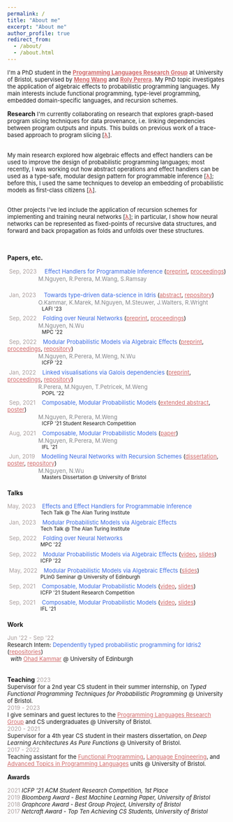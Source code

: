 ```yaml
---
permalink: /
title: "About me"
excerpt: "About me"
author_profile: true
redirect_from:
  - /about/
  - /about.html
---
```



<font size="2"> I'm a PhD student in the <b><a style="color:#d16969" href="https://bristolpl.github.io/">Programming Languages Research Group</a></b> at University of Bristol, supervised by <b><a style="color:#d16969" href="https://mengwangoxf.github.io/">Meng Wang</a></b> and <b><a style="color:#d16969" href="https://www.turing.ac.uk/people/researchers/roly-perera">Roly Perera</a></b>. My PhD topic investigates the application of algebraic effects to probabilistic programming languages. My main interests include functional programming, type-level programming, embedded domain-specific languages, and recursion schemes. </font>
<br>

**Research**
<font size="2"> I'm currently collaborating on research that explores graph-based program slicing techniques for data provenance, i.e. linking dependencies between program outputs and inputs. This builds on previous work of a trace-based approach to program slicing [<b><a style="color:#d16969" style="color:#ff3333" href="https://dl.acm.org/doi/pdf/10.1145/3498668">λ</a></b>].
<br><br>

My main research explored how algebraic effects and effect handlers can be used to improve the design of probabilistic programming languages; most recently, I was working out how abstract operations and effect handlers can be used as a type-safe, modular design pattern for programmable inference [<b><a style="color:#d16969" href="https://min-nguyen.github.io/files/papers/haskell23.pdf">λ</a></b>]; before this, I used the same techniques to develop an embedding of probabilistic models as first-class citizens [<b><a style="color:#d16969"  href="https://dl.acm.org/doi/pdf/10.1145/3547635">λ</a></b>]. <br><br>
<!-- This is implemented as an eDSL called <a href="https://github.com/min-nguyen/wasabaye">Wasabaye</a> in Haskell. <br> <br> -->

Other projects I've led include the application of recursion schemes for implementing and training neural networks [<b><a style="color:#d16969"  href="https://link.springer.com/chapter/10.1007/978-3-031-16912-0_5">λ</a></b>]; in particular, I show how neural networks can be represented as fixed-points of recursive data structures, and forward and back propagation as folds and unfolds over these structures.
<!-- This is implemented as an eDSL called <a href="https://github.com/min-nguyen/catana">Catana</a> in Haskell. -->
</font> <br>


**Papers, etc.**

 <font size="2px"><span style="color:#AA9E9D">Sep, 2023</span>     <span style="color:#3C6BE4"> Effect Handlers for Programmable Inference </span> (<a style="color:#d16969" href="https://arxiv.org/abs/2303.01328">preprint</a>, <a style="color:#d16969" href="https://min-nguyen.github.io/files/papers/haskell23.pdf">proceedings</a>) </font><br/>
 <span style="color:#85868B">                 <font size="2">M.Nguyen, R.Perera, M.Wang, S.Ramsay</font> </span><br/>
 <sup>                       </sup><br/>
 <font size="2px"><span style="color:#AA9E9D">Jan, 2023</span>     <span style="color:#3C6BE4"> Towards
type-driven data-science in Idris </span>  (<a style="color:#d16969" href="https://min-nguyen.github.io/files/papers/lafi23-abstract.pdf">abstract</a>, <a style="color:#d16969" href="https://github.com/idris-bayes">repository</a>) </font><br/>
 <span style="color:#85868B">                 <font size="2">O.Kammar, K.Marek, M.Nguyen, M.Steuwer, J.Walters, R.Wright </font> </span><br/>
 <sup>                       LAFI '23</sup><br/>
 <font size="2px"><span style="color:#AA9E9D">Sep, 2022</span>     <span style="color:#3C6BE4">Folding over Neural Networks</span> (<a style="color:#d16969"  href="https://arxiv.org/pdf/2207.01090.pdf">preprint</a>, <a style="color:#d16969" href="https://link.springer.com/chapter/10.1007/978-3-031-16912-0_5">proceedings</a>) </font><br/>
 <span style="color:#85868B">                 <font size="2">M.Nguyen, N.Wu </font> </span><br/>
 <sup>                       MPC '22</sup><br/>
 <font size="2px"><span style="color:#AA9E9D">Sep, 2022</span>     <span style="color:#3C6BE4">Modular Probabilistic Models via Algebraic Effects</span> (<a style="color:#d16969" href="https://arxiv.org/pdf/2203.04608.pdf">preprint</a>, <a style="color:#d16969"  href="https://dl.acm.org/doi/pdf/10.1145/3547635">proceedings</a>, <a style="color:#d16969" href="https://github.com/min-nguyen/prob-fx">repository</a>) </font><br/>
 <span style="color:#85868B">                 <font size="2">M.Nguyen, R.Perera, M.Weng, N.Wu </font> </span><br/>
 <sup>                       ICFP '22</sup><br/>
 <font size="2px"><span style="color:#AA9E9D">Jan, 2022</span>     <span style="color:#3C6BE4">Linked visualisations via Galois dependencies</span> (<a style="color:#d16969" href="https://arxiv.org/pdf/2109.00445.pdf">preprint</a>, <a style="color:#d16969" href="https://dl.acm.org/doi/pdf/10.1145/3498668">proceedings</a>, <a style="color:#d16969" href="https://github.com/explorable-viz/fluid">repository</a>) </font><br/>
 <span style="color:#85868B">                 <font size="2">R.Perera, M.Nguyen, T.Petricek, M.Weng </font> </span><br/>
 <sup>                       POPL '22</sup><br/>
 <font size="2"><span style="color:#AA9E9D">Sep, 2021</span>     <span style="color:#3C6BE4">Composable, Modular Probabilistic Models</span> (<a style="color:#d16969" href="https://min-nguyen.github.io/files/papers/icfp21-abstract.pdf">extended abstract</a>, <a style="color:#d16969" href="https://min-nguyen.github.io/files/papers/icfp21-poster.pdf">poster</a>) </font><br/>
 <span style="color:#85868B">                 <font size="2">M.Nguyen, R.Perera, M.Weng </font> </span><br/>
 <sup>                       ICFP '21 Student Research Competition</sup><br/>
 <font size="2"><span style="color:#AA9E9D">Aug, 2021</span>     <span style="color:#3C6BE4">Composable, Modular Probabilistic Models</span> (<a style="color:#d16969" href="https://ifl21.cs.ru.nl/Program?action=download&upname=IFL21_Nguyen.pdf">paper</a>) </font><br/>
 <span style="color:#85868B">                 <font size="2">M.Nguyen, R.Perera, M.Weng </font> </span><br/>
 <sup>                       IFL '21</sup><br/>
 <font size="2"><span style="color:#AA9E9D">Jun, 2019</span>     <span style="color:#3C6BE4">Modelling Neural Networks with Recursion Schemes</span> (<a style="color:#d16969" href="https://min-nguyen.github.io/files/papers/modelling-nns-with-recursion-schemes.pdf">dissertation</a>, <a style="color:#d16969" href="https://min-nguyen.github.io/files/papers/masters-thesis-poster.pdf">poster</a>, <a style="color:#d16969"  href="https://github.com/min-nguyen/catana">repository</a>) </font><br/>
 <span style="color:#85868B">                 <font size="2">M.Nguyen, N.Wu </font> </span><br/>
 <sup>                       Masters Dissertation @ University of Bristol</sup>

**Talks**

<font size="2"><span style="color:#AA9E9D">May, 2023</span>     <span  style="color:#3C6BE4">Effects and Effect Handlers for Programmable Inference</span>  <br/></font>
 <sup>                      Tech Talk @ The Alan Turing Institute</sup><br/>
 <font size="2"><span style="color:#AA9E9D">Jan, 2023</span>     <span  style="color:#3C6BE4">Modular Probabilistic Models via Algebraic Effects</span>  <br/></font>
 <sup>                      Tech Talk @ The Alan Turing Institute</sup><br/>
 <font size="2"><span style="color:#AA9E9D">Sep, 2022</span>     <span  style="color:#3C6BE4">Folding over Neural Networks</span>  <br/></font>
 <sup>                      MPC '22</sup><br/>
 <font size="2"><span style="color:#AA9E9D">Sep, 2022</span>     <span  style="color:#3C6BE4">Modular Probabilistic Models via Algebraic Effects</span> (<a style="color:#d16969" href="https://www.youtube.com/watch?v=xLgqx4DK49k">video</a>, <a style="color:#d16969" href="https://min-nguyen.github.io/files/talks/ICFP-22.pdf">slides</a>) <br/></font>
 <sup>                      ICFP '22</sup><br/>
 <font size="2"><span style="color:#AA9E9D">May, 2022</span>     <span  style="color:#3C6BE4">Modular Probabilistic Models via Algebraic Effects</span> (<a style="color:#d16969" href="https://min-nguyen.github.io/files/talks/PLInG-22.pdf">slides</a>) <br/></font>
 <sup>                      PLInG Seminar @ University of Edinburgh</sup><br/>
 <font size="2"><span style="color:#AA9E9D">Sep, 2021</span>     <span  style="color:#3C6BE4">Composable, Modular Probabilistic Models</span> (<a style="color:#d16969" href="https://www.youtube.com/watch?v=_ODExz59p6E">video</a>, <a style="color:#d16969" href="https://min-nguyen.github.io/files/slides/ICFP-21.pdf">slides</a>) <br/></font>
 <sup>                      ICFP '21 Student Research Competition</sup><br/>
 <font size="2"><span style="color:#AA9E9D">Sep, 2021</span>     <span  style="color:#3C6BE4">Composable, Modular Probabilistic Models</span> (<a style="color:#d16969" href="https://youtu.be/hLxTULZXsUQ">video</a>, <a style="color:#d16969" href="https://min-nguyen.github.io/files/talks/IFL-21.pdf">slides</a>) <br/></font>
 <sup>                      IFL '21</sup><br/>

**Work**

<font size="2"><span style="color:#AA9E9D">Jun '22 - Sep '22</span> <br>
Research Intern: <span style="color:#3C6BE4">Dependently typed probabilistic programming for Idris2</span> (<a style="color:#d16969" href="https://github.com/idris-bayes">repositories</a>) <br>   <em> with </em> <a style="color:#d16969" href="http://denotational.co.uk/">Ohad Kammar</a> @ University of Edinburgh <br/></font> <br>

**Teaching**
<font size="2">
<span style="color:#AA9E9D">2023</span> <br>
Supervisor for a 2nd year CS student in their summer internship, on <i>Typed Functional Programming Techniques for Probabilistic Programming</i> @ University of Bristol. <br>
<span style="color:#AA9E9D">2019 - 2023</span> <br>
I give seminars and guest lectures to the <a style="color:#d16969" href="https://bristolpl.github.io/">Programming Languages Research Group</a> and CS undergraduates @ University of Bristol. <br>
<span style="color:#AA9E9D">2020 - 2021</span> <br>
Supervisor for a 4th year CS student in their masters dissertation, on <i>Deep Learning Architectures As Pure Functions</i> @ University of Bristol. <br>
<span style="color:#AA9E9D">2017 - 2022</span> <br>
Teaching assistant for the <a style="color:#d16969" href="https://www.bris.ac.uk/unit-programme-catalogue/UnitDetails.jsa?unitCode=COMS10016">Functional Programming</a>, <a style="color:#d16969" href="https://www.bris.ac.uk/unit-programme-catalogue/UnitDetails.jsa;jsessionid=4895129B4D3B9CE9252E3430588DFD92?ayrCode=17%2F18&unitCode=COMS22201">Language Engineering</a>, and <a style="color:#d16969" href="https://www.bristol.ac.uk/unit-programme-catalogue/UnitDetails.jsa;jsessionid=523DFF5AD0E44080C9EBAD20F58B9DAE?ayrCode=20%2F21&unitCode=COMSM0066">Advanced Topics in Programming Languages</a> units @ University of Bristol.
</font> <br>


<!-- **Other talks**

 <font size="2"><span style="color:#AA9E9D">Oct, 2021</span>     <span  style="color:#3C6BE4">Effects for Less - Alexis King</span> (<a href="https://min-nguyen.github.io/files/slides/effects-for-less">slides</a>, <a href="https://www.youtube.com/watch?v=0jI-AlWEwYI&t=1012s">original talk</a>) <br/></font>
 <sup>                      Guest Lecture: Advanced Topics in PL @ University of Bristol</sup><br/>
 <font size="2"><span style="color:#AA9E9D">Mar, 2021</span>     <span  style="color:#3C6BE4">Extensible Effects: An Alternative to Monad Transformers - Kiselyov, Oleg, et al.</span> (<a href="https://min-nguyen.github.io/files/slides/extensible-effects.pdf">slides</a>, <a href="https://legacy.cs.indiana.edu/~sabry/papers/exteff.pdf">original paper</a>) <br/></font>
 <sup>                      PL Seminar @ University of Bristol</sup><br/>
 <font size="2"><span style="color:#AA9E9D">Nov, 2020</span>     <span  style="color:#3C6BE4">First Class Type Families - Li-yao Xia</span> (<a href="https://github.com/min-nguyen/first-class-families/blob/main/FirstClassFamilies.hs">demo</a>, <a href="https://hackage.haskell.org/package/first-class-families">original library</a>) <br/></font>
 <sup>                      PL Seminar @ University of Bristol</sup><br/>
 <font size="2"><span style="color:#AA9E9D">Aug, 2020</span>     <span  style="color:#3C6BE4">A Theory of Changes for Higher-Order Languages - Cai, Yufei, et al.</span> (<a href="https://github.com/min-nguyen/first-class-families/blob/main/incremental-computation.pdf">slides</a>, <a href="https://inc-lc.github.io/resources/pldi14-ilc-author-final.pdf">original paper</a>) <br/></font>
<sup>                      PL Seminar @ University of Bristol</sup><br/> -->

**Awards**

<font size="2">
<span style="color:#AA9E9D">2021</span> <span><i>ICFP '21 ACM Student Research Competition, 1st Place</i></span><br>
<span style="color:#AA9E9D">2019</span> <span><i>Bloomberg Award - Best Machine Learning Paper, University of Bristol</i></span><br>
<span style="color:#AA9E9D">2018</span> <span><i>Graphcore Award - Best Group Project, University of Bristol</i></span><br>
<span style="color:#AA9E9D">2017</span> <span><i>Netcraft Award - Top Ten Achieving CS Students, University of Bristol</i></span>
</font><br/>


